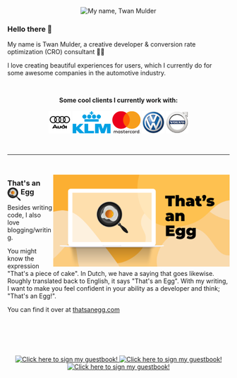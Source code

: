 <p align="center">
  <img src="https://gist.githubusercontent.com/twanmulder/9977feb62f29dc3ce43f5f02b62eb8a9/raw/4d44b81be9c4d7a5654b937578a0a5589912a11e/my-name.gif" alt="My name, Twan Mulder"> 
</p>

### Hello there 👋

My name is Twan Mulder, a creative developer & conversion rate optimization (CRO) consultant 👨‍💻

I love creating beautiful experiences for users, which I currently do for some awesome companies in the automotive industry.

<br/>
<p align="center">
  <b>Some cool clients I currently work with:</b>
  <br/>
  <br/>
  <img height="50" src="https://github.com/twanmulder/twanmulder/blob/master/audi_logo.png">
  <img height="50" src="https://github.com/twanmulder/twanmulder/blob/master/klm_logo.png">
  <img height="50" src="https://github.com/twanmulder/twanmulder/blob/master/mastercard_logo.png">
  <img height="50" src="https://github.com/twanmulder/twanmulder/blob/master/volkswagen_logo.png">
  <img height="50" src="https://github.com/twanmulder/twanmulder/blob/master/volvo_logo.png">
</p>
<br/>

---
<br/>
<p>
  <a href="https://thatsanegg.com"><img width="400" align='right' src="./meta-image.png"></a>
</p>

### That's an Egg <img width="30" align="left" src="https://github.com/twanmulder/twanmulder/blob/master/egg.png"/>

Besides writing code, I also love blogging/writing. 

You might know the expression "That's a piece of cake". In Dutch, we have a saying that goes likewise. Roughly translated back to English, it says "That's an Egg". With my writing, I want to make you feel confident in your ability as a developer and think; "That's an Egg!".

You can find it over at [thatsanegg.com](https://waylonwalker.com)

<br/>
<br/>
<br/>
<br/>
<p align="center">
  <a href="https://gist.github.com/twanmulder/8490e9e24173896845d4c534f0c7b0f6">
    <img src="https://gist.githubusercontent.com/twanmulder/5cd9a168e47368f057206073ddc23f78/raw/dd413ad10ba6ef8a86216887f39832fd6f512f15/fire.gif" alt="Click here to sign my guestbook!">
    <img src="https://gist.githubusercontent.com/twanmulder/8490e9e24173896845d4c534f0c7b0f6/raw/92897650d42b5fdb968b466b40e070168367df55/guestbook.gif" alt="Click here to sign my guestbook!">
    <img src="https://gist.githubusercontent.com/twanmulder/5cd9a168e47368f057206073ddc23f78/raw/dd413ad10ba6ef8a86216887f39832fd6f512f15/fire.gif" alt="Click here to sign my guestbook!">
  </a>
</p>

